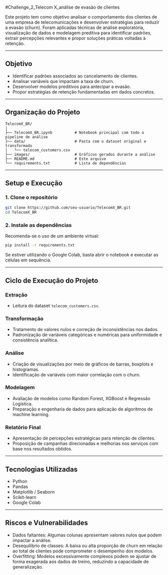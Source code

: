 
#Challenge_2_Telecom X_análise de evasão de clientes

Este projeto tem como objetivo analisar o comportamento dos clientes de uma empresa de telecomunicações e desenvolver estratégias para reduzir a evasão (churn). Foram aplicadas técnicas de análise exploratória, visualização de dados e modelagem preditiva para identificar padrões, extrair percepções relevantes e propor soluções práticas voltadas à retenção.

---

## Objetivo

- Identificar padrões associados ao cancelamento de clientes.
- Analisar variáveis que impactam a taxa de churn.
- Desenvolver modelos preditivos para antecipar a evasão.
- Propor estratégias de retenção fundamentadas em dados concretos.

---

## Organização do Projeto

```text
TelecomX_BR/
│
├── TelecomX_BR.ipynb          # Notebook principal com todo o pipeline de análise
├── data/                      # Pasta com o dataset original e transformado
│   └── telecom_customers.csv
├── images/                    # Gráficos gerados durante a análise
├── README.md                  # Este arquivo
└── requirements.txt           # Lista de dependências
```

---

## Setup e Execução

### 1. Clone o repositório

```bash
git clone https://github.com/seu-usuario/TelecomX_BR.git
cd TelecomX_BR
```

### 2. Instale as dependências

Recomenda-se o uso de um ambiente virtual:

```bash
pip install -r requirements.txt
```

Se estiver utilizando o Google Colab, basta abrir o notebook e executar as células em sequência.

---

## Ciclo de Execução do Projeto

### Extração
- Leitura do dataset `telecom_customers.csv`.

### Transformação
- Tratamento de valores nulos e correção de inconsistências nos dados.
- Padronização de variáveis categóricas e numéricas para uniformidade e consistência analítica.

### Análise
- Criação de visualizações por meio de gráficos de barras, boxplots e histogramas.
- Identificação de variáveis com maior correlação com o churn.

### Modelagem
- Avaliação de modelos como Random Forest, XGBoost e Regressão Logística.
- Preparação e engenharia de dados para aplicação de algoritmos de machine learning.

### Relatório Final
- Apresentação de percepções estratégicas para retenção de clientes.
- Proposição de campanhas direcionadas e melhorias nos serviços com base nos resultados obtidos.

---

## Tecnologias Utilizadas

- Python
- Pandas
- Matplotlib / Seaborn
- Scikit-learn
- Google Colab

---

## Riscos e Vulnerabilidades

- Dados faltantes: Algumas colunas apresentam valores nulos que podem impactar a análise.
- Desequilíbrio de classes: A baixa ou alta proporção de churn em relação ao total de clientes pode comprometer o desempenho dos modelos.
- Overfitting: Modelos excessivamente complexos podem se ajustar de forma exagerada aos dados de treino, reduzindo a capacidade de generalização.


